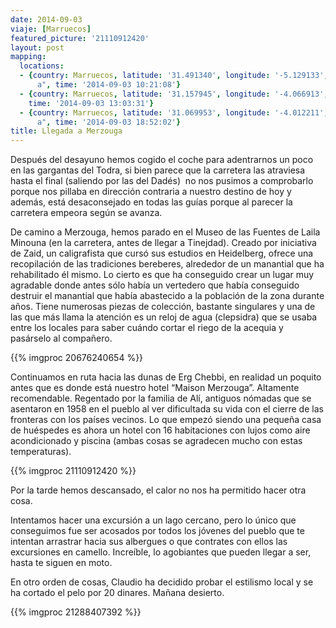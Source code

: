 ```yaml
---
date: 2014-09-03
viaje: [Marruecos]
featured_picture: '21110912420'
layout: post
mapping:
  locations:
  - {country: Marruecos, latitude: '31.491340', longitude: '-5.129133', place: "Er-Rachidí\
      a", time: '2014-09-03 10:21:08'}
  - {country: Marruecos, latitude: '31.157945', longitude: '-4.066913', place: Adrouine,
    time: '2014-09-03 13:03:31'}
  - {country: Marruecos, latitude: '31.069953', longitude: '-4.012211', place: "Er-Rachidí\
      a", time: '2014-09-03 18:52:02'}
title: Llegada a Merzouga
---
```

Después del desayuno hemos cogido el coche para adentrarnos un poco en las gargantas del Todra, si bien parece que la carretera las atraviesa hasta el final (saliendo por las del Dadés)  no nos pusimos a comprobarlo porque nos pillaba en dirección contraria a nuestro destino de hoy y además, está desaconsejado en todas las guías porque al parecer la carretera empeora según se avanza.

De camino a Merzouga, hemos parado en el Museo de las Fuentes de Laila Minouna (en la carretera, antes de llegar a Tinejdad). Creado por iniciativa de Zaid, un caligrafista que cursó sus estudios en Heidelberg, ofrece una recopilación de las tradiciones bereberes, alrededor de un manantial que ha rehabilitado él mismo. Lo cierto es que ha conseguido crear un lugar muy agradable donde antes sólo había un vertedero que había conseguido destruir el manantial que había abastecido a la población de la zona durante años. Tiene numerosas piezas de colección, bastante singulares y una de las que más llama la atención es un reloj de agua (clepsidra) que se usaba entre los locales para saber cuándo cortar el riego de la acequia y pasárselo al compañero.

{{% imgproc 20676240654 %}}

Continuamos en ruta hacia las dunas de Erg Chebbi, en realidad un poquito antes que es donde está nuestro hotel “Maison Merzouga”. Altamente recomendable. Regentado por la familia de Alí, antiguos nómadas que se asentaron en 1958 en el pueblo al ver dificultada su vida con el cierre de las fronteras con los países vecinos. Lo que empezó siendo una pequeña casa de huéspedes es ahora un hotel con 16 habitaciones con lujos como aire acondicionado y piscina (ambas cosas se agradecen mucho con estas temperaturas).

{{% imgproc 21110912420 %}}

Por la tarde hemos descansado, el calor no nos ha permitido hacer otra cosa.

Intentamos hacer una excursión a un lago cercano, pero lo único que conseguimos fue ser acosados por todos los jóvenes del pueblo que te intentan arrastrar hacia sus albergues o que contrates con ellos las excursiones en camello. Increíble, lo agobiantes que pueden llegar a ser, hasta te siguen en moto.

En otro orden de cosas, Claudio ha decidido probar el estilismo local y se ha cortado el pelo por 20 dinares. Mañana desierto.

{{% imgproc 21288407392 %}}